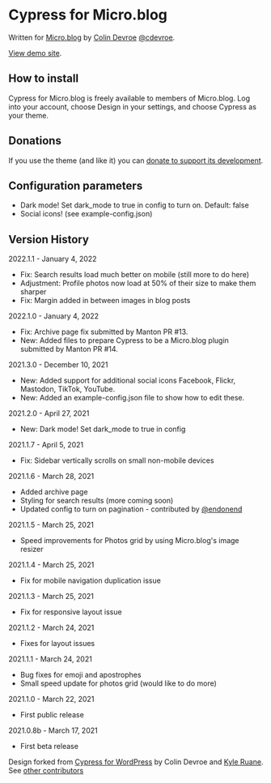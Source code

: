 # Cypress for Micro.blog

Written for [Micro.blog](https://micro.blog) by [Colin Devroe](http://cdevroe.com) [@cdevroe](https://micro.blog/cdevroe).

[View demo site](http://cypress.micro.blog).

## How to install

Cypress for Micro.blog is freely available to members of Micro.blog. Log into your account, choose Design in your settings, and choose Cypress as your theme.

## Donations

 If you use the theme (and like it) you can [donate to support its development](http://cdevroe.com/donate).

 ## Configuration parameters

 - Dark mode! Set dark_mode to true in config to turn on. Default: false
 - Social icons! (see example-config.json)

## Version History

2022.1.1 - January 4, 2022

- Fix: Search results load much better on mobile (still more to do here)
- Adjustment: Profile photos now load at 50% of their size to make them sharper
- Fix: Margin added in between images in blog posts

2022.1.0 - January 4, 2022

- Fix: Archive page fix submitted by Manton PR #13.
- New: Added files to prepare Cypress to be a Micro.blog plugin submitted by Manton PR #14.

2021.3.0 - December 10, 2021

- New: Added support for additional social icons Facebook, Flickr, Mastodon, TikTok, YouTube.
- New: Added an example-config.json file to show how to edit these.

2021.2.0 - April 27, 2021

- New: Dark mode! Set dark_mode to true in config

2021.1.7 - April 5, 2021

- Fix: Sidebar vertically scrolls on small non-mobile devices

2021.1.6 - March 28, 2021

- Added archive page
- Styling for search results (more coming soon)
- Updated config to turn on pagination - contributed by [@endonend](https://github.com/endonend)

2021.1.5 - March 25, 2021

- Speed improvements for Photos grid by using Micro.blog's image resizer

2021.1.4 - March 25, 2021

- Fix for mobile navigation duplication issue

2021.1.3 - March 25, 2021

- Fix for responsive layout issue

2021.1.2 - March 24, 2021

- Fixes for layout issues

2021.1.1 - March 24, 2021

- Bug fixes for emoji and apostrophes
- Small speed update for photos grid (would like to do more)

2021.1.0 - March 22, 2021

- First public release

2021.0.8b - March 17, 2021

- First beta release


Design forked from [Cypress for WordPress](http://cdevroe.com/projects/cypress) by Colin Devroe and [Kyle Ruane](http://kyleruane.com/). See [other contributors](https://github.com/cdevroe/cypress-microblog/graphs/contributors)